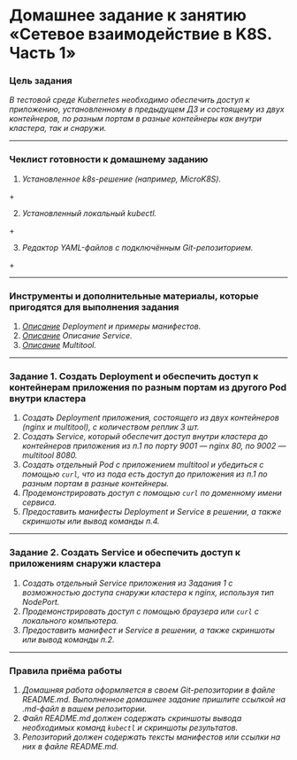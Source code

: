 # Домашнее задание к занятию «Сетевое взаимодействие в K8S. Часть 1»

### Цель задания

_В тестовой среде Kubernetes необходимо обеспечить доступ к приложению, установленному в предыдущем ДЗ и состоящему из двух контейнеров, по разным портам в разные контейнеры как внутри кластера, так и снаружи._

------

### Чеклист готовности к домашнему заданию
  
1. _Установленное k8s-решение (например, MicroK8S)._ 
   
\+  
  
2. _Установленный локальный kubectl._  
  
\+  
  
3. _Редактор YAML-файлов с подключённым Git-репозиторием._  
  
\+  
  
------

### Инструменты и дополнительные материалы, которые пригодятся для выполнения задания

1. _[Описание](https://kubernetes.io/docs/concepts/workloads/controllers/deployment/) Deployment и примеры манифестов._  
2. _[Описание](https://kubernetes.io/docs/concepts/services-networking/service/) Описание Service._  
3. _[Описание](https://github.com/wbitt/Network-MultiTool) Multitool._  

------

### Задание 1. Создать Deployment и обеспечить доступ к контейнерам приложения по разным портам из другого Pod внутри кластера

1. _Создать Deployment приложения, состоящего из двух контейнеров (nginx и multitool), с количеством реплик 3 шт._  
2. _Создать Service, который обеспечит доступ внутри кластера до контейнеров приложения из п.1 по порту 9001 — nginx 80, по 9002 — multitool 8080._  
3. _Создать отдельный Pod с приложением multitool и убедиться с помощью `curl`, что из пода есть доступ до приложения из п.1 по разным портам в разные контейнеры._  
4. _Продемонстрировать доступ с помощью `curl` по доменному имени сервиса._  
5. _Предоставить манифесты Deployment и Service в решении, а также скриншоты или вывод команды п.4._  

------

### Задание 2. Создать Service и обеспечить доступ к приложениям снаружи кластера

1. _Создать отдельный Service приложения из Задания 1 с возможностью доступа снаружи кластера к nginx, используя тип NodePort._  
2. _Продемонстрировать доступ с помощью браузера или `curl` с локального компьютера._  
3. _Предоставить манифест и Service в решении, а также скриншоты или вывод команды п.2._  

------

### Правила приёма работы

1. _Домашняя работа оформляется в своем Git-репозитории в файле README.md. Выполненное домашнее задание пришлите ссылкой на .md-файл в вашем репозитории._  
2. _Файл README.md должен содержать скриншоты вывода необходимых команд `kubectl` и скриншоты результатов._  
3. _Репозиторий должен содержать тексты манифестов или ссылки на них в файле README.md._  
